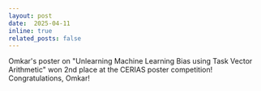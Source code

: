 ```yaml
---
layout: post
date:  2025-04-11
inline: true
related_posts: false
---
```


Omkar's poster on "Unlearning Machine Learning Bias using Task Vector Arithmetic" won 2nd place at the CERIAS poster competition! Congratulations, Omkar!
